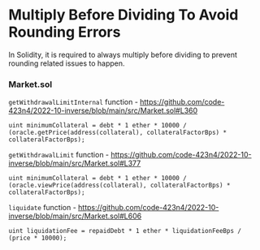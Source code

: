 # Multiply Before Dividing To Avoid Rounding Errors
In Solidity, it is required to always multiply before dividing to prevent rounding related issues to happen.

### Market.sol
`getWithdrawalLimitInternal` function - https://github.com/code-423n4/2022-10-inverse/blob/main/src/Market.sol#L360

    uint minimumCollateral = debt * 1 ether * 10000 / (oracle.getPrice(address(collateral), collateralFactorBps) * collateralFactorBps);

`getWithdrawalLimit` function - https://github.com/code-423n4/2022-10-inverse/blob/main/src/Market.sol#L377

    uint minimumCollateral = debt * 1 ether * 10000 / (oracle.viewPrice(address(collateral), collateralFactorBps) * collateralFactorBps);

`liquidate` function - https://github.com/code-423n4/2022-10-inverse/blob/main/src/Market.sol#L606

    uint liquidationFee = repaidDebt * 1 ether * liquidationFeeBps / (price * 10000);